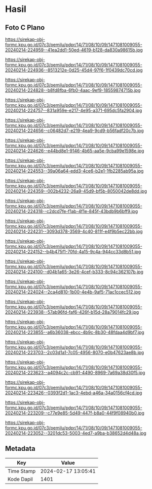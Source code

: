 # Hasil

## Foto C Plano

https://sirekap-obj-formc.kpu.go.id/07c3/pemilu/pdpr/14/71/08/10/09/1471081009055-20240214-224959--41ea2dd1-50ed-4619-b128-da830a98615b.jpg

https://sirekap-obj-formc.kpu.go.id/07c3/pemilu/pdpr/14/71/08/10/09/1471081009055-20240214-224936--8513212e-0d25-45d4-97f6-1f0439dc70cd.jpg

https://sirekap-obj-formc.kpu.go.id/07c3/pemilu/pdpr/14/71/08/10/09/1471081009055-20240214-224828--b8fd8fba-6fb0-4aac-9ef9-18559874715b.jpg

https://sirekap-obj-formc.kpu.go.id/07c3/pemilu/pdpr/14/71/08/10/09/1471081009055-20240214-224757--831a959e-e217-4e95-a371-695dc5fa2904.jpg

https://sirekap-obj-formc.kpu.go.id/07c3/pemilu/pdpr/14/71/08/10/09/1471081009055-20240214-224656--c06482d7-e219-4ea9-9cd9-b56fadf20c7b.jpg

https://sirekap-obj-formc.kpu.go.id/07c3/pemilu/pdpr/14/71/08/10/09/1471081009055-20240214-224626--e44bd8e1-9146-4b65-aa5e-9cba99e1598e.jpg

https://sirekap-obj-formc.kpu.go.id/07c3/pemilu/pdpr/14/71/08/10/09/1471081009055-20240214-224553--39a06a64-edd3-4ce6-b2e1-1fb2285ab95a.jpg

https://sirekap-obj-formc.kpu.go.id/07c3/pemilu/pdpr/14/71/08/10/09/1471081009055-20240214-224359--002b4232-26a9-45d9-bf5b-8050042de8dd.jpg

https://sirekap-obj-formc.kpu.go.id/07c3/pemilu/pdpr/14/71/08/10/09/1471081009055-20240214-224318--c2dcd7fe-f1ab-4f1e-845f-43bdb9b6bff9.jpg

https://sirekap-obj-formc.kpu.go.id/07c3/pemilu/pdpr/14/71/08/10/09/1471081009055-20240214-224231--3093d378-3569-4c40-811f-e4f9b5ec22bb.jpg

https://sirekap-obj-formc.kpu.go.id/07c3/pemilu/pdpr/14/71/08/10/09/1471081009055-20240214-224152--b4b475f1-70fd-4a15-9c4a-944cc33d8b51.jpg

https://sirekap-obj-formc.kpu.go.id/07c3/pemilu/pdpr/14/71/08/10/09/1471081009055-20240214-224100--d04b1a65-3e26-4cef-b333-8c94c362107b.jpg

https://sirekap-obj-formc.kpu.go.id/07c3/pemilu/pdpr/14/71/08/10/09/1471081009055-20240214-224024--2ca4d810-1b00-4e4b-9af5-71ac1ccec512.jpg

https://sirekap-obj-formc.kpu.go.id/07c3/pemilu/pdpr/14/71/08/10/09/1471081009055-20240214-223938--57ab96fd-faf6-426f-b15d-28a79014fc29.jpg

https://sirekap-obj-formc.kpu.go.id/07c3/pemilu/pdpr/14/71/08/10/09/1471081009055-20240214-223855--a6b36038-ebcc-4b9c-8b30-48fdaa4d9bf7.jpg

https://sirekap-obj-formc.kpu.go.id/07c3/pemilu/pdpr/14/71/08/10/09/1471081009055-20240214-223703--2c03d1a1-7c05-4956-8070-e0b47623ae8b.jpg

https://sirekap-obj-formc.kpu.go.id/07c3/pemilu/pdpr/14/71/08/10/09/1471081009055-20240214-223623--a4094c2c-cb91-4490-8969-7a69a38d30f5.jpg

https://sirekap-obj-formc.kpu.go.id/07c3/pemilu/pdpr/14/71/08/10/09/1471081009055-20240214-223426--0393f2d1-1ac3-4ebd-a46a-34a0156cf4cd.jpg

https://sirekap-obj-formc.kpu.go.id/07c3/pemilu/pdpr/14/71/08/10/09/1471081009055-20240214-223209--c77e9e85-5d49-447f-b8a0-44f9f08940b0.jpg

https://sirekap-obj-formc.kpu.go.id/07c3/pemilu/pdpr/14/71/08/10/09/1471081009055-20240214-223052--3201dc53-5003-4ed7-a9ba-b38652d4d48a.jpg


## Metadata

| Key        | Value               |
| ---------- | ------------------- |
| Time Stamp | 2024-02-17 13:05:41 |
| Kode Dapil | 1401                |




